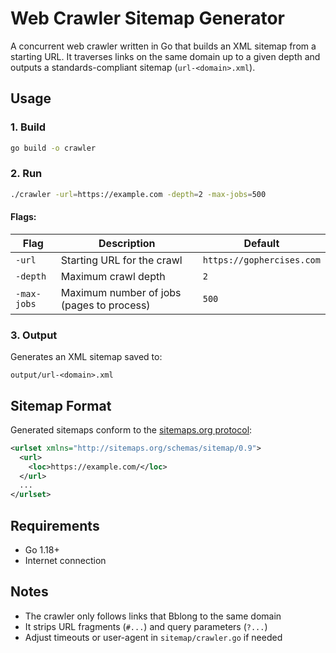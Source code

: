 # Web Crawler Sitemap Generator

A concurrent web crawler written in Go that builds an XML sitemap from a starting URL. It traverses links on the same domain up to a given depth and outputs a standards-compliant sitemap (`url-<domain>.xml`).

## Usage

### 1. Build

```bash
go build -o crawler
```

### 2. Run

```bash
./crawler -url=https://example.com -depth=2 -max-jobs=500
```

#### Flags:

| Flag         | Description                               | Default                   |
|--------------|-------------------------------------------|---------------------------|
| `-url`       | Starting URL for the crawl                | `https://gophercises.com` |
| `-depth`     | Maximum crawl depth                       | `2`                       |
| `-max-jobs`  | Maximum number of jobs (pages to process) | `500`                     |

### 3. Output

Generates an XML sitemap saved to:

```
output/url-<domain>.xml
```

## Sitemap Format

Generated sitemaps conform to the [sitemaps.org protocol](https://www.sitemaps.org/protocol.html):

```xml
<urlset xmlns="http://sitemaps.org/schemas/sitemap/0.9">
  <url>
    <loc>https://example.com/</loc>
  </url>
  ...
</urlset>
```

## Requirements

- Go 1.18+
- Internet connection

## Notes

- The crawler only follows links that Bblong to the same domain
- It strips URL fragments (`#...`) and query parameters (`?...`)
- Adjust timeouts or user-agent in `sitemap/crawler.go` if needed